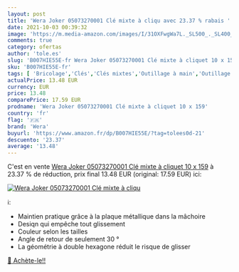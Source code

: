 ```yaml
---
layout: post
title: 'Wera Joker 05073270001 Clé mixte à cliqu avec 23.37 % rabais '
date: 2021-10-03 00:39:32
image: 'https://m.media-amazon.com/images/I/31OXFwgWa7L._SL500_._SL400_.jpg'
comments: true
category: ofertas
author: 'tole.es'
slug: 'B007HIE55E-fr Wera Joker 05073270001 Clé mixte à cliquet 10 x 159'
sku: 'B007HIE55E-fr'
tags: [ 'Bricolage','Clés','Clés mixtes','Outillage à main','Outillage à main et électroportatif','wera', ]
actualPrice: 13.48 EUR
currency: EUR
price: 13.48
comparePrice: 17.59 EUR
prodname: 'Wera Joker 05073270001 Clé mixte à cliquet 10 x 159'
country: 'fr'
flag: '🇫🇷'
brand: 'Wera'
buyurl: 'https://www.amazon.fr/dp/B007HIE55E/?tag=tolees0d-21'
descuento: '23.37'
average: '13.48'
---
```


C'est en vente [Wera Joker 05073270001 Clé mixte à cliquet 10 x 159](https://www.amazon.fr/dp/B007HIE55E/?tag=tolees0d-21)  à  23.37 % de réduction, prix final  13.48 EUR (original: 17.59 EUR) ici:

[![Wera Joker 05073270001 Clé mixte à cliqu](https://m.media-amazon.com/images/I/31OXFwgWa7L._SL500_._SL400_.jpg)](https://www.amazon.fr/dp/B007HIE55E/?tag=tolees0d-21)

ℹ️:

- Maintien pratique grâce à la plaque métallique dans la mâchoire
- Desiqn qui empêche tout glissement
- Couleur selon les tailles
- Angle de retour de seulement 30 °
- La géométrie à double hexagone réduit le risque de glisser

[🛒 Achète-le!!](https://www.amazon.fr/dp/B007HIE55E/?tag=tolees0d-21)
